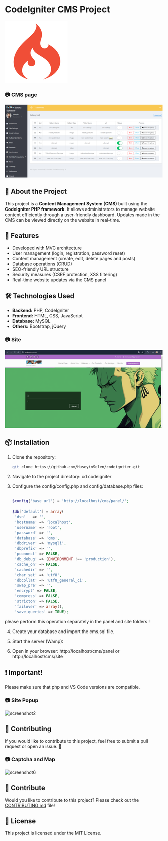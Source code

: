 # CodeIgniter CMS Project

![CodeIgniter](site/assets/images/codeigniter_logo.png)

### 📷 CMS page
![screenshot1](site/assets/images/screenshot1.png)

## 📖 About the Project
This project is a **Content Management System (CMS)** built using the **CodeIgniter PHP framework**. It allows administrators to manage website content efficiently through a user-friendly dashboard. Updates made in the CMS can be viewed directly on the website in real-time.

## 🚀 Features
- Developed with MVC architecture
- User management (login, registration, password reset)
- Content management (create, edit, delete pages and posts)
- Database operations (CRUD)
- SEO-friendly URL structure
- Security measures (CSRF protection, XSS filtering)
- Real-time website updates via the CMS panel

## 🛠️ Technologies Used
- **Backend:** PHP, CodeIgniter
- **Frontend:** HTML, CSS, JavaScript
- **Database:** MySQL  
- **Others:** Bootstrap, jQuery

### 📷 Site
![screenshot3](site/assets/images/screenshot3.png)

## 📦 Installation

1. Clone the repository:
   ```bash
   git clone https://github.com/HuseyinSelen/codeigniter.git

2. Navigate to the project directory:
   cd codeigniter
   
3. Configure the config/config.php and config/database.php files:

   ```php
   
   $config['base_url'] = 'http://localhost/cms/panel/';

   $db['default'] = array(
	'dsn'	=> '',
	'hostname' => 'localhost',
	'username' => 'root',
	'password' => '',
	'database' => 'cms',
	'dbdriver' => 'mysqli',
	'dbprefix' => '',
	'pconnect' => FALSE,
	'db_debug' => (ENVIRONMENT !== 'production'),
	'cache_on' => FALSE,
	'cachedir' => '',
	'char_set' => 'utf8',
	'dbcollat' => 'utf8_general_ci',
	'swap_pre' => '',
	'encrypt' => FALSE,
	'compress' => FALSE,
	'stricton' => FALSE,
	'failover' => array(),
	'save_queries' => TRUE);
   
please perform this operation separately in the panel and site folders !

 4. Create your database and import the cms.sql file.
   
 5. Start the server (Wamp):

 6. Open in your browser:
   http://localhost/cms/panel or http://localhost/cms/site

## ❗ Important!
Please make sure that php and VS Code versions are compatible.
### 📷 Site Popup
![screenshot2](site/assets/images/screenshot2.png)

## 🎯 Contributing
If you would like to contribute to this project, feel free to submit a pull request or open an issue. 🎉

### 📷 Captcha and Map
![screenshot6](site/assets/images/screenshot7.png)

## 🤝 Contribute  
Would you like to contribute to this project? Please check out the [CONTRIBUTING.md](CONTRIBUTING.md) file!  

## 📜 License
This project is licensed under the MIT License.





